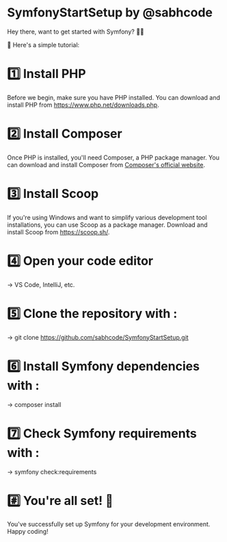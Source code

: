 # SymfonyStartSetup by @sabhcode

 Hey there, want to get started with Symfony? 🚀👋

📢 Here's a simple tutorial:

# 1️⃣ Install PHP
Before we begin, make sure you have PHP installed. You can download and install PHP from https://www.php.net/downloads.php.

# 2️⃣ Install Composer
Once PHP is installed, you'll need Composer, a PHP package manager. You can download and install Composer from [Composer's official website](https://getcomposer.org/download/).

# 3️⃣ Install Scoop
If you're using Windows and want to simplify various development tool installations, you can use Scoop as a package manager. Download and install Scoop from https://scoop.sh/.

# 4️⃣ Open your code editor 
→ VS Code, IntelliJ, etc.

# 5️⃣ Clone the repository with :
→ git clone https://github.com/sabhcode/SymfonyStartSetup.git

# 6️⃣ Install Symfony dependencies with :
→ composer install

# 7️⃣ Check Symfony requirements with :
→ symfony check:requirements

 # #️⃣ You're all set! 🎉
You've successfully set up Symfony for your development environment. Happy coding!
